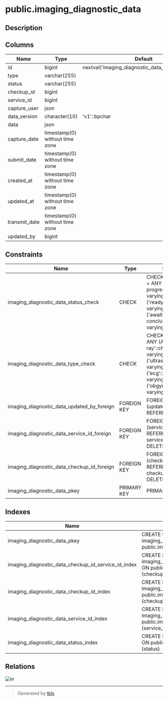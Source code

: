 # public.imaging_diagnostic_data

## Description

## Columns

| Name          | Type                           | Default                                             | Nullable | Children                                                                                | Parents                               |
| ------------- | ------------------------------ | --------------------------------------------------- | -------- | --------------------------------------------------------------------------------------- | ------------------------------------- |
| id            | bigint                         | nextval('imaging_diagnostic_data_id_seq'::regclass) | false    | [public.imaging_diagnostic_data_histories](public.imaging_diagnostic_data_histories.md) |                                       |
| type          | varchar(255)                   |                                                     | false    |                                                                                         |                                       |
| status        | varchar(255)                   |                                                     | false    |                                                                                         |                                       |
| checkup_id    | bigint                         |                                                     | true     |                                                                                         | [public.checkups](public.checkups.md) |
| service_id    | bigint                         |                                                     | true     |                                                                                         | [public.services](public.services.md) |
| capture_user  | json                           |                                                     | true     |                                                                                         |                                       |
| data_version  | character(10)                  | 'v1'::bpchar                                        | false    |                                                                                         |                                       |
| data          | json                           |                                                     | false    |                                                                                         |                                       |
| capture_date  | timestamp(0) without time zone |                                                     | true     |                                                                                         |                                       |
| submit_date   | timestamp(0) without time zone |                                                     | true     |                                                                                         |                                       |
| created_at    | timestamp(0) without time zone |                                                     | true     |                                                                                         |                                       |
| updated_at    | timestamp(0) without time zone |                                                     | true     |                                                                                         |                                       |
| transmit_date | timestamp(0) without time zone |                                                     | true     |                                                                                         |                                       |
| updated_by    | bigint                         |                                                     | true     |                                                                                         | [public.users](public.users.md)       |

## Constraints

| Name                                       | Type        | Definition                                                                                                                                                                              |
| ------------------------------------------ | ----------- | --------------------------------------------------------------------------------------------------------------------------------------------------------------------------------------- |
| imaging_diagnostic_data_status_check       | CHECK       | CHECK (((status)::text = ANY (ARRAY[('in-progress'::character varying)::text, ('ready'::character varying)::text, ('awaiting-conclusion'::character varying)::text])))                  |
| imaging_diagnostic_data_type_check         | CHECK       | CHECK (((type)::text = ANY (ARRAY[('x-ray'::character varying)::text, ('ultrasound'::character varying)::text, ('ecg'::character varying)::text, ('obgyn'::character varying)::text]))) |
| imaging_diagnostic_data_updated_by_foreign | FOREIGN KEY | FOREIGN KEY (updated_by) REFERENCES users(id)                                                                                                                                           |
| imaging_diagnostic_data_service_id_foreign | FOREIGN KEY | FOREIGN KEY (service_id) REFERENCES services(id) ON DELETE CASCADE                                                                                                                      |
| imaging_diagnostic_data_checkup_id_foreign | FOREIGN KEY | FOREIGN KEY (checkup_id) REFERENCES checkups(id) ON DELETE CASCADE                                                                                                                      |
| imaging_diagnostic_data_pkey               | PRIMARY KEY | PRIMARY KEY (id)                                                                                                                                                                        |

## Indexes

| Name                                                | Definition                                                                                                                              |
| --------------------------------------------------- | --------------------------------------------------------------------------------------------------------------------------------------- |
| imaging_diagnostic_data_pkey                        | CREATE UNIQUE INDEX imaging_diagnostic_data_pkey ON public.imaging_diagnostic_data USING btree (id)                                     |
| imaging_diagnostic_data_checkup_id_service_id_index | CREATE INDEX imaging_diagnostic_data_checkup_id_service_id_index ON public.imaging_diagnostic_data USING btree (checkup_id, service_id) |
| imaging_diagnostic_data_checkup_id_index            | CREATE INDEX imaging_diagnostic_data_checkup_id_index ON public.imaging_diagnostic_data USING btree (checkup_id)                        |
| imaging_diagnostic_data_service_id_index            | CREATE INDEX imaging_diagnostic_data_service_id_index ON public.imaging_diagnostic_data USING btree (service_id)                        |
| imaging_diagnostic_data_status_index                | CREATE INDEX imaging_diagnostic_data_status_index ON public.imaging_diagnostic_data USING btree (status)                                |

## Relations

![er](public.imaging_diagnostic_data.svg)

---

> Generated by [tbls](https://github.com/k1LoW/tbls)
